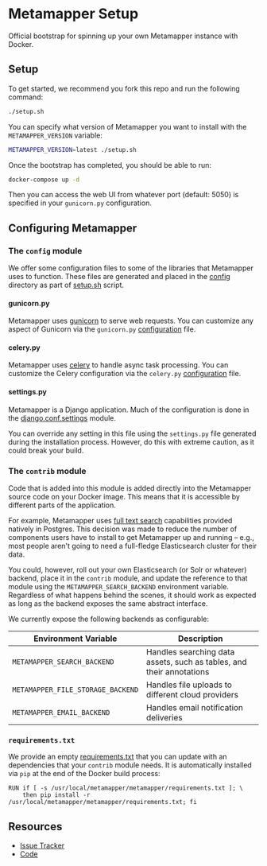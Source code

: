 # Metamapper Setup

Official bootstrap for spinning up your own Metamapper instance with Docker.

## Setup

To get started, we recommend you fork this repo and run the following command:

```bash
./setup.sh
```

You can specify what version of Metamapper you want to install with the `METAMAPPER_VERSION` variable:

```bash
METAMAPPER_VERSION=latest ./setup.sh
```

Once the bootstrap has completed, you should be able to run:

```bash
docker-compose up -d
```

Then you can access the web UI from whatever port (default: 5050) is specified in your `gunicorn.py` configuration.

## Configuring Metamapper

### The `config` module

We offer some configuration files to some of the libraries that Metamapper uses to function. These files are generated and placed in the [config](metamapper/config) directory as part of [setup.sh](setup.sh) script.

#### gunicorn.py

Metamapper uses [gunicorn](https://docs.gunicorn.org/en/stable/index.html) to serve web requests. You can customize any aspect of Gunicorn via the `gunicorn.py` [configuration](https://docs.gunicorn.org/en/stable/configure.html) file.

#### celery.py

Metamapper uses [celery](https://docs.celeryproject.org/en/stable/index.html) to handle async task processing. You can customize the Celery configuration via the `celery.py` [configuration](https://docs.celeryproject.org/en/stable/userguide/configuration.html) file.

#### settings.py

Metamapper is a Django application. Much of the configuration is done in the [django.conf.settings](https://github.com/metamapper-io/metamapper/blob/master/metamapper/settings.py) module.

You can override any setting in this file using the `settings.py` file generated during the installation process. However, do this with extreme caution, as it could break your build.

### The `contrib` module

Code that is added into this module is added directly into the Metamapper source code on your Docker image. This means that it is accessible by different parts of the application.

For example, Metamapper uses [full text search](https://www.postgresql.org/docs/9.6/textsearch.html) capabilities provided natively in Postgres. This decision was made to reduce the number of components users have to install to get Metamapper up and running – e.g., most people aren't going to need a full-fledge Elasticsearch cluster for their data.

You could, however, roll out your own Elasticsearch (or Solr or whatever) backend, place it in the `contrib` module, and update the reference to that module using the `METAMAPPER_SEARCH_BACKEND` environment variable. Regardless of what happens behind the scenes, it should work as expected as long as the backend exposes the same abstract interface.

We currently expose the following backends as configurable:

| Environment Variable | Description |
| -------------------- | ----------- |
| `METAMAPPER_SEARCH_BACKEND` | Handles searching data assets, such as tables, and their annotations |
| `METAMAPPER_FILE_STORAGE_BACKEND` | Handles file uploads to different cloud providers |
| `METAMAPPER_EMAIL_BACKEND` | Handles email notification deliveries |


### `requirements.txt`

We provide an empty [requirements.txt](metamapper/requirements.txt) that you can update with an dependencies that your `contrib` module needs. It is automatically installed via `pip` at the end of the Docker build process:

```docker
RUN if [ -s /usr/local/metamapper/metamapper/requirements.txt ]; \
    then pip install -r /usr/local/metamapper/metamapper/requirements.txt; fi
```

## Resources

- [Issue Tracker](https://github.com/metamapper-io/metamapper-setup/issues)
- [Code](https://github.com/metamapper-io/metamapper)
